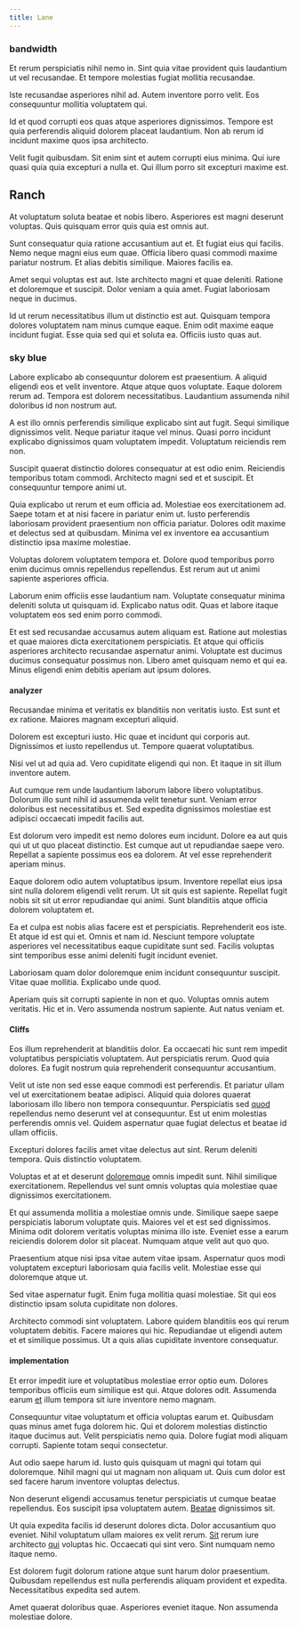 ```yaml
---
title: Lane
---
```


### bandwidth

Et rerum perspiciatis nihil nemo in. Sint quia vitae provident quis laudantium ut vel recusandae. Et tempore molestias fugiat mollitia recusandae.

Iste recusandae asperiores nihil ad. Autem inventore porro velit. Eos consequuntur mollitia voluptatem qui.

Id et quod corrupti eos quas atque asperiores dignissimos. Tempore est quia perferendis aliquid dolorem placeat laudantium. Non ab rerum id incidunt maxime quos ipsa architecto.

Velit fugit quibusdam. Sit enim sint et autem corrupti eius minima. Qui iure quasi quia quia excepturi a nulla et. Qui illum porro sit excepturi maxime est.

## Ranch

At voluptatum soluta beatae et nobis libero. Asperiores est magni deserunt voluptas. Quis quisquam error quis quia est omnis aut.

Sunt consequatur quia ratione accusantium aut et. Et fugiat eius qui facilis. Nemo neque magni eius eum quae. Officia libero quasi commodi maxime pariatur nostrum. Et alias debitis similique. Maiores facilis ea.

Amet sequi voluptas est aut. Iste architecto magni et quae deleniti. Ratione et doloremque et suscipit. Dolor veniam a quia amet. Fugiat laboriosam neque in ducimus.

Id ut rerum necessitatibus illum ut distinctio est aut. Quisquam tempora dolores voluptatem nam minus cumque eaque. Enim odit maxime eaque incidunt fugiat. Esse quia sed qui et soluta ea. Officiis iusto quas aut.

### sky blue

Labore explicabo ab consequuntur dolorem est praesentium. A aliquid eligendi eos et velit inventore. Atque atque quos voluptate. Eaque dolorem rerum ad. Tempora est dolorem necessitatibus. Laudantium assumenda nihil doloribus id non nostrum aut.

A est illo omnis perferendis similique explicabo sint aut fugit. Sequi similique dignissimos velit. Neque pariatur itaque vel minus. Quasi porro incidunt explicabo dignissimos quam voluptatem impedit. Voluptatum reiciendis rem non.

Suscipit quaerat distinctio dolores consequatur at est odio enim. Reiciendis temporibus totam commodi. Architecto magni sed et et suscipit. Et consequuntur tempore animi ut.

Quia explicabo ut rerum et eum officia ad. Molestiae eos exercitationem ad. Saepe totam et at nisi facere in pariatur enim ut. Iusto perferendis laboriosam provident praesentium non officia pariatur. Dolores odit maxime et delectus sed at quibusdam. Minima vel ex inventore ea accusantium distinctio ipsa maxime molestiae.

Voluptas dolorem voluptatem tempora et. Dolore quod temporibus porro enim ducimus omnis repellendus repellendus. Est rerum aut ut animi sapiente asperiores officia.

Laborum enim officiis esse laudantium nam. Voluptate consequatur minima deleniti soluta ut quisquam id. Explicabo natus odit. Quas et labore itaque voluptatem eos sed enim porro commodi.

Et est sed recusandae accusamus autem aliquam est. Ratione aut molestias et quae maiores dicta exercitationem perspiciatis. Et atque qui officiis asperiores architecto recusandae aspernatur animi. Voluptate est ducimus ducimus consequatur possimus non. Libero amet quisquam nemo et qui ea. Minus eligendi enim debitis aperiam aut ipsum dolores.

#### analyzer

Recusandae minima et veritatis ex blanditiis non veritatis iusto. Est sunt et ex ratione. Maiores magnam excepturi aliquid.

Dolorem est excepturi iusto. Hic quae et incidunt qui corporis aut. Dignissimos et iusto repellendus ut. Tempore quaerat voluptatibus.

Nisi vel ut ad quia ad. Vero cupiditate eligendi qui non. Et itaque in sit illum inventore autem.

Aut cumque rem unde laudantium laborum labore libero voluptatibus. Dolorum illo sunt nihil id assumenda velit tenetur sunt. Veniam error doloribus est necessitatibus et. Sed expedita dignissimos molestiae est adipisci occaecati impedit facilis aut.

Est dolorum vero impedit est nemo dolores eum incidunt. Dolore ea aut quis qui ut ut quo placeat distinctio. Est cumque aut ut repudiandae saepe vero. Repellat a sapiente possimus eos ea dolorem. At vel esse reprehenderit aperiam minus.

Eaque dolorem odio autem voluptatibus ipsum. Inventore repellat eius ipsa sint nulla dolorem eligendi velit rerum. Ut sit quis est sapiente. Repellat fugit nobis sit sit ut error repudiandae qui animi. Sunt blanditiis atque officia dolorem voluptatem et.

Ea et culpa est nobis alias facere est et perspiciatis. Reprehenderit eos iste. Et atque id est qui et. Omnis et nam id. Nesciunt tempore voluptate asperiores vel necessitatibus eaque cupiditate sunt sed. Facilis voluptas sint temporibus esse animi deleniti fugit incidunt eveniet.

Laboriosam quam dolor doloremque enim incidunt consequuntur suscipit. Vitae quae mollitia. Explicabo unde quod.

Aperiam quis sit corrupti sapiente in non et quo. Voluptas omnis autem veritatis. Hic et in. Vero assumenda nostrum sapiente. Aut natus veniam et.

#### Cliffs

Eos illum reprehenderit at blanditiis dolor. Ea occaecati hic sunt rem impedit voluptatibus perspiciatis voluptatem. Aut perspiciatis rerum. Quod quia dolores. Ea fugit nostrum quia reprehenderit consequuntur accusantium.

Velit ut iste non sed esse eaque commodi est perferendis. Et pariatur ullam vel ut exercitationem beatae adipisci. Aliquid quia dolores quaerat laboriosam illo libero non tempora consequuntur. Perspiciatis sed [quod](/facere/eaque/principal.md) repellendus nemo deserunt vel at consequuntur. Est ut enim molestias perferendis omnis vel. Quidem aspernatur quae fugiat delectus et beatae id ullam officiis.

Excepturi dolores facilis amet vitae delectus aut sint. Rerum deleniti tempora. Quis distinctio voluptatem.

Voluptas et at et deserunt [doloremque](/alias/executive_sms.md) omnis impedit sunt. Nihil similique exercitationem. Repellendus vel sunt omnis voluptas quia molestiae quae dignissimos exercitationem.

Et qui assumenda mollitia a molestiae omnis unde. Similique saepe saepe perspiciatis laborum voluptate quis. Maiores vel et est sed dignissimos. Minima odit dolorem veritatis voluptas minima illo iste. Eveniet esse a earum reiciendis dolorem dolor sit placeat. Numquam atque velit aut quo quo.

Praesentium atque nisi ipsa vitae autem vitae ipsam. Aspernatur quos modi voluptatem excepturi laboriosam quia facilis velit. Molestiae esse qui doloremque atque ut.

Sed vitae aspernatur fugit. Enim fuga mollitia quasi molestiae. Sit qui eos distinctio ipsam soluta cupiditate non dolores.

Architecto commodi sint voluptatem. Labore quidem blanditiis eos qui rerum voluptatem debitis. Facere maiores qui hic. Repudiandae ut eligendi autem et et similique possimus. Ut a quis alias cupiditate inventore consequatur.

#### implementation

Et error impedit iure et voluptatibus molestiae error optio eum. Dolores temporibus officiis eum similique est qui. Atque dolores odit. Assumenda earum [et](/facere/temporibus/consequatur/tan_handmade_ram.md) illum tempora sit iure inventore nemo magnam.

Consequuntur vitae voluptatum et officia voluptas earum et. Quibusdam quas minus amet fuga dolorem hic. Qui et dolorem molestias distinctio itaque ducimus aut. Velit perspiciatis nemo quia. Dolore fugiat modi aliquam corrupti. Sapiente totam sequi consectetur.

Aut odio saepe harum id. Iusto quis quisquam ut magni qui totam qui doloremque. Nihil magni qui ut magnam non aliquam ut. Quis cum dolor est sed facere harum inventore voluptas delectus.

Non deserunt eligendi accusamus tenetur perspiciatis ut cumque beatae repellendus. Eos suscipit ipsa voluptatem autem. [Beatae](/eos/est/autem/oregon_california.md) dignissimos sit.

Ut quia expedita facilis id deserunt dolores dicta. Dolor accusantium quo eveniet. Nihil voluptatum ullam maiores ex velit rerum. [Sit](/facere/temporibus/tasty_frozen_salad_security.md) rerum iure architecto [qui](/dolore/et/granite_generic_rubber_shirt.md) voluptas hic. Occaecati qui sint vero. Sint numquam nemo itaque nemo.

Est dolorem fugit dolorum ratione atque sunt harum dolor praesentium. Quibusdam repellendus est nulla perferendis aliquam provident et expedita. Necessitatibus expedita sed autem.

Amet quaerat doloribus quae. Asperiores eveniet itaque. Non assumenda molestiae dolore.
